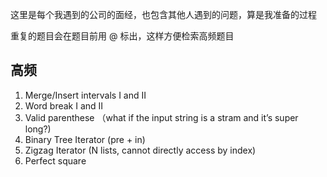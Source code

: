 这里是每个我遇到的公司的面经，也包含其他人遇到的问题，算是我准备的过程

重复的题目会在题目前用 @ 标出，这样方便检索高频题目

## 高频

1. Merge/Insert intervals I and II
2. Word break I and II
3. Valid parenthese （what if the input string is a stram and it’s super long?)
4. Binary Tree Iterator (pre + in)
5. Zigzag Iterator (N lists, cannot directly access by index)
6. Perfect square